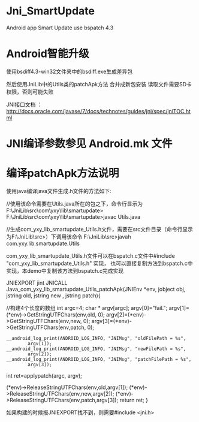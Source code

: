 # Jni_SmartUpdate
Android app Smart Update use bspatch 4.3

Android智能升级
===========================================
使用bsdiff4.3-win32文件夹中的bsdiff.exe生成差异包

然后使用JniLib中的Utils类的patchApk方法 合并成新包安装
读取文件需要SD卡权限，否则可能失败

JNI接口文档 ：
http://docs.oracle.com/javase/7/docs/technotes/guides/jni/spec/jniTOC.html


JNI编译参数参见 Android.mk 文件
===========================================

编译patchApk方法说明
===========================================
使用java编译java文件生成.h文件的方法如下:

//使用该命令需要在Utils.java所在的包之下，命令行显示为F:\JniLib\src\com\yxy\lib\smartupdate>
F:\JniLib\src\com\yxy\lib\smartupdate>javac Utils.java  

 //生成com_yxy_lib_smartupdate_Utils.h文件，需要在src文件目录（命令行显示为F:\JniLib\src>）下调用该命令
F:\JniLib\src>javah com.yxy.lib.smartupdate.Utils

com_yxy_lib_smartupdate_Utils.h文件可以在bspatch.c文件中#include "com_yxy_lib_smartupdate_Utils.h" 实现，
也可以直接复制方法到bspatch.c中实现，本demo中复制该方法到bspatch.c完成实现

JNIEXPORT jint JNICALL Java_com_yxy_lib_smartupdate_Utils_patchApk(JNIEnv *env,
        jobject obj, jstring old, jstring new , jstring patch){
  
  //构建4个长度的数组
  int argc=4;
  char * argv[argc];
  argv[0]="fail.";
  argv[1]=(*env)->GetStringUTFChars(env,old, 0);
  argv[2]=(*env)->GetStringUTFChars(env,new, 0);
  argv[3]=(*env)->GetStringUTFChars(env,patch, 0);

	__android_log_print(ANDROID_LOG_INFO, "JNIMsg", "oldFilePath = %s",
			argv[1]);
	__android_log_print(ANDROID_LOG_INFO, "JNIMsg", "newFilePath = %s",
			argv[2]);
	__android_log_print(ANDROID_LOG_INFO, "JNIMsg", "patchFilePath = %s",
			argv[3]);

  int ret=applypatch(argc, argv);

   (*env)->ReleaseStringUTFChars(env,old,argv[1]);
   (*env)->ReleaseStringUTFChars(env,new,argv[2]);
   (*env)->ReleaseStringUTFChars(env,patch,argv[3]);
   return ret;
}


如果构建的时候报JNIEXPORT找不到，则需要#include <jni.h>



